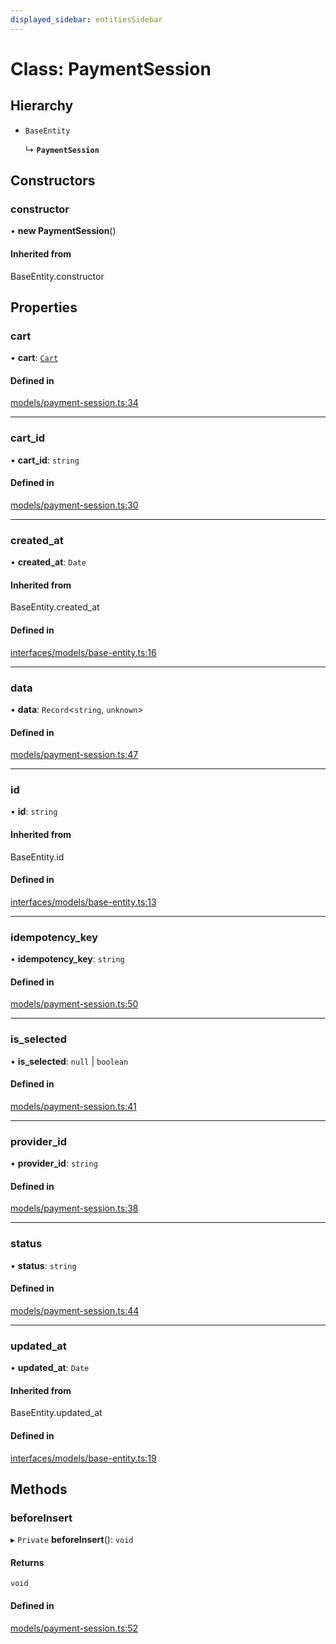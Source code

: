 ```yaml
---
displayed_sidebar: entitiesSidebar
---
```


# Class: PaymentSession

## Hierarchy

- `BaseEntity`

  ↳ **`PaymentSession`**

## Constructors

### constructor

• **new PaymentSession**()

#### Inherited from

BaseEntity.constructor

## Properties

### cart

• **cart**: [`Cart`](Cart.md)

#### Defined in

[models/payment-session.ts:34](https://github.com/medusajs/medusa/blob/f7a63f178/packages/medusa/src/models/payment-session.ts#L34)

___

### cart\_id

• **cart\_id**: `string`

#### Defined in

[models/payment-session.ts:30](https://github.com/medusajs/medusa/blob/f7a63f178/packages/medusa/src/models/payment-session.ts#L30)

___

### created\_at

• **created\_at**: `Date`

#### Inherited from

BaseEntity.created\_at

#### Defined in

[interfaces/models/base-entity.ts:16](https://github.com/medusajs/medusa/blob/f7a63f178/packages/medusa/src/interfaces/models/base-entity.ts#L16)

___

### data

• **data**: `Record`<`string`, `unknown`\>

#### Defined in

[models/payment-session.ts:47](https://github.com/medusajs/medusa/blob/f7a63f178/packages/medusa/src/models/payment-session.ts#L47)

___

### id

• **id**: `string`

#### Inherited from

BaseEntity.id

#### Defined in

[interfaces/models/base-entity.ts:13](https://github.com/medusajs/medusa/blob/f7a63f178/packages/medusa/src/interfaces/models/base-entity.ts#L13)

___

### idempotency\_key

• **idempotency\_key**: `string`

#### Defined in

[models/payment-session.ts:50](https://github.com/medusajs/medusa/blob/f7a63f178/packages/medusa/src/models/payment-session.ts#L50)

___

### is\_selected

• **is\_selected**: ``null`` \| `boolean`

#### Defined in

[models/payment-session.ts:41](https://github.com/medusajs/medusa/blob/f7a63f178/packages/medusa/src/models/payment-session.ts#L41)

___

### provider\_id

• **provider\_id**: `string`

#### Defined in

[models/payment-session.ts:38](https://github.com/medusajs/medusa/blob/f7a63f178/packages/medusa/src/models/payment-session.ts#L38)

___

### status

• **status**: `string`

#### Defined in

[models/payment-session.ts:44](https://github.com/medusajs/medusa/blob/f7a63f178/packages/medusa/src/models/payment-session.ts#L44)

___

### updated\_at

• **updated\_at**: `Date`

#### Inherited from

BaseEntity.updated\_at

#### Defined in

[interfaces/models/base-entity.ts:19](https://github.com/medusajs/medusa/blob/f7a63f178/packages/medusa/src/interfaces/models/base-entity.ts#L19)

## Methods

### beforeInsert

▸ `Private` **beforeInsert**(): `void`

#### Returns

`void`

#### Defined in

[models/payment-session.ts:52](https://github.com/medusajs/medusa/blob/f7a63f178/packages/medusa/src/models/payment-session.ts#L52)
